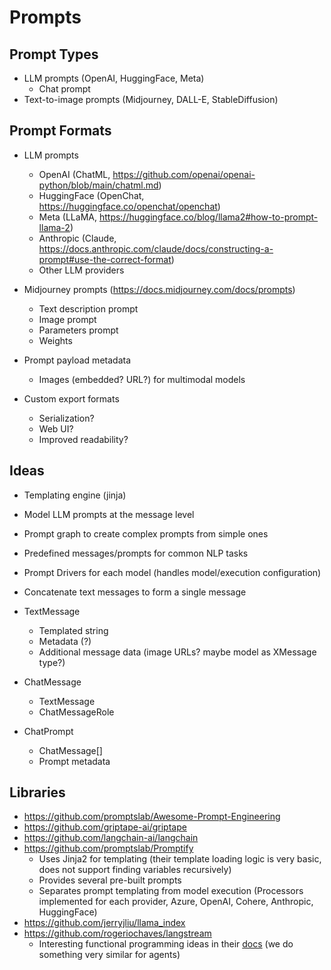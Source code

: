 # Prompts

## Prompt Types

- LLM prompts (OpenAI, HuggingFace, Meta)
  - Chat prompt
- Text-to-image prompts (Midjourney, DALL-E, StableDiffusion)

## Prompt Formats

- LLM prompts
  - OpenAI (ChatML, <https://github.com/openai/openai-python/blob/main/chatml.md>)
  - HuggingFace (OpenChat, <https://huggingface.co/openchat/openchat>)
  - Meta (LLaMA, <https://huggingface.co/blog/llama2#how-to-prompt-llama-2>)
  - Anthropic (Claude, <https://docs.anthropic.com/claude/docs/constructing-a-prompt#use-the-correct-format>)
  - Other LLM providers

- Midjourney prompts (<https://docs.midjourney.com/docs/prompts>)
  - Text description prompt
  - Image prompt
  - Parameters prompt
  - Weights

- Prompt payload metadata
  - Images (embedded? URL?) for multimodal models

- Custom export formats
  - Serialization?
  - Web UI?
  - Improved readability?

## Ideas

- Templating engine (jinja)
- Model LLM prompts at the message level
- Prompt graph to create complex prompts from simple ones
- Predefined messages/prompts for common NLP tasks
- Prompt Drivers for each model (handles model/execution configuration)
- Concatenate text messages to form a single message

- TextMessage
  - Templated string
  - Metadata (?)
  - Additional message data (image URLs? maybe model as XMessage type?)

- ChatMessage
  - TextMessage
  - ChatMessageRole

- ChatPrompt
  - ChatMessage[]
  - Prompt metadata

## Libraries

- <https://github.com/promptslab/Awesome-Prompt-Engineering>
- <https://github.com/griptape-ai/griptape>
- <https://github.com/langchain-ai/langchain>
- <https://github.com/promptslab/Promptify>
  - Uses Jinja2 for templating (their template loading logic is very basic, does not support finding variables recursively)
  - Provides several pre-built prompts
  - Separates prompt templating from model execution (Processors implemented for each provider, Azure, OpenAI, Cohere, Anthropic, HuggingFace)
- <https://github.com/jerryjliu/llama_index>
- <https://github.com/rogeriochaves/langstream>
  - Interesting functional programming ideas in their [docs](https://rogeriochaves.github.io/langstream/docs/stream-basics/composing_streams) (we do something very similar for agents)
